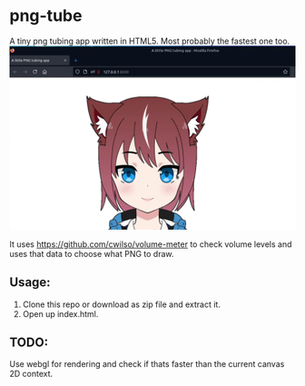 # png-tube
A tiny png tubing app written in HTML5. Most probably the fastest one too.  
![screenshot](https://github.com/FPGA21/png-tube/raw/main/img/screenshot.png)
   
It uses https://github.com/cwilso/volume-meter to check volume levels and uses that data to choose what PNG to draw.   

## Usage:
1. Clone this repo or download as zip file and extract it.    
2. Open up index.html.
## TODO:
Use webgl for rendering and check if thats faster than the current canvas 2D context.
